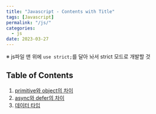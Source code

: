 ```yaml
---
title: "Javascript - Contents with Title"
tags: [Javascript]
permalink: "/js/"
categories:
  - js
date: 2023-03-27
---
```

※ js파일 맨 위에 `use strict;`를 달아 놔서 strict 모드로 개발할 것

## Table of Contents
1. [primitive와 object의 차이](https://taemchoi.github.io/js/js-1/)
2. [async와 defer의 차이](https://taemchoi.github.io/js/js-2/)
3. [데이터 타입](https://taemchoi.github.io/js/js-3/)